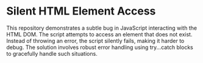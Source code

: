 # Silent HTML Element Access
This repository demonstrates a subtle bug in JavaScript interacting with the HTML DOM. The script attempts to access an element that does not exist.  Instead of throwing an error, the script silently fails, making it harder to debug. 
The solution involves robust error handling using try...catch blocks to gracefully handle such situations.
